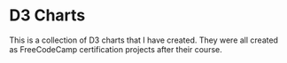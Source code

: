 # D3 Charts

This is a collection of D3 charts that I have created. They were all created as FreeCodeCamp certification projects after their course.


